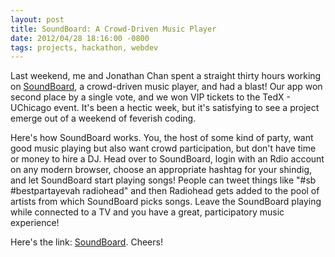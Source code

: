 ```yaml
---
layout: post
title: SoundBoard: A Crowd-Driven Music Player
date: 2012/04/28 18:16:00 -0800
tags: projects, hackathon, webdev
---
```


Last weekend, me and Jonathan Chan spent a straight thirty hours working on
[SoundBoard][1], a crowd-driven music player, and had a blast! Our app won
second place by a single vote, and we won VIP tickets to the TedX - UChicago
event. It's been a hectic week, but it's satisfying to see a project emerge out
of a weekend of feverish coding.

Here's how SoundBoard works. You, the host of some kind of party, want good
music playing but also want crowd participation, but don't have time or money
to hire a DJ. Head over to SoundBoard, login with an Rdio account on any modern
browser, choose an appropriate hashtag for your shindig, and let SoundBoard
start playing songs! People can tweet things like "#sb #bestpartayevah
radiohead" and then Radiohead gets added to the pool of artists from which
SoundBoard picks songs. Leave the SoundBoard playing while connected to a TV
and you have a great, participatory music experience!

Here's the link: [SoundBoard][1]. Cheers!

[1]: http://getsoundboard.com
